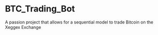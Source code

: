 # BTC_Trading_Bot
A passion project that allows for a sequential model to trade Bitcoin on the Xeggex Exchange
